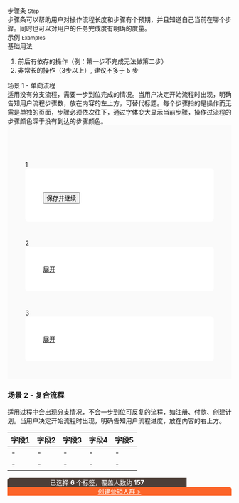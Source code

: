 <div class="mb40">
    <div class="fontsize-20">步骤条 <small>Step</small></div>
    <div class="color-999 mt4">步骤条可以帮助用户对操作流程长度和步骤有个预期，并且知道自己当前在哪个步骤。同时也可以对用户的任务完成度有明确的度量。</div>
</div>

<div class="fontsize-16 mb10">示例 <small>Examples</small></div>

<div class="example">
    <div class="content">
        <div class="content-header">
            <div>基础用法</div>
            <ol>
                <li>前后有依存的操作（例：第一步不完成无法做第二步）</li>
                <li>非常长的操作（3步以上）, 建议不多于 5 步</li>
            </ol>
        </div>
        <div class="content-body">
            <div bx-name="spec.components/step/step"></div>
        </div>
    </div>
</div>

<div class="example bs-example2">
    <div class="content">
        <div class="content-header">
            <div>场景 1 - 单向流程</div>
            <div class="color-999 mt6">适用没有分支流程，需要一步到位完成的情况。当用户决定开始流程时出现，明确告知用户流程步骤数，放在内容的左上方，可替代标题。每个步骤指的是操作而无需是单独的页面，步骤必须依次往下，通过字体变大显示当前步骤，操作过流程的步骤颜色深于没有到达的步骤颜色。</div>
        </div>
        <div class="content-body">
            <div style="background-color: #FAFAFA; padding: 40px;">
                <div></div>
                <div class="step1 mb20">
                    <div class="ungrid-row">
                        <div class="ungrid-col" style="width: 50px; vertical-align: top; padding-top: 40px;">
                            <span class="circle">1</span>
                        </div>
                        <div class="ungrid-col" style="background-color: #FFF; padding: 40px; border-radius: 6px;">
                            <div>
                                <div>
                                    <p class="flat-text small" style="margin: 0;"></p>
                                    <p class="flat-text full-width mt10"></p>
                                    <p class="flat-text full-width mb10 mb10"></p>
                                </div>
                                <div>
                                    <button class="btn btn-brand mr10 btn-step-next" bx-click="next">保存并继续</button>
                                </div>
                            </div>
                        </div>
                    </div>
                </div>
                <div class="step2 mb20">
                    <div class="ungrid-row">
                        <div class="ungrid-col" style="width: 50px; vertical-align: top; padding-top: 40px;">
                            <span class="circle">2</span>
                        </div>
                        <div class="ungrid-col" style="background-color: #FFF; padding: 40px; border-radius: 6px;">
                            <div>
                                <div>
                                    <p class="flat-text small" style="margin: 0;"></p>
                                    <a class="expand" href="javascript:;">展开</a>
                                </div>
                                <div></div>
                            </div>
                        </div>
                    </div>
                </div>
                <div class="step3 mb20">
                    <div class="ungrid-row">
                        <div class="ungrid-col" style="width: 50px; vertical-align: top; padding-top: 40px;">
                            <span class="circle">3</span>
                        </div>
                        <div class="ungrid-col" style="background-color: #FFF; padding: 40px; border-radius: 6px;">
                            <div>
                                <div>
                                    <p class="flat-text small" style="margin: 0;"></p>
                                    <a class="expand" href="javascript:;">展开</a>
                                </div>
                                <div></div>
                            </div>
                        </div>
                    </div>
                </div>
            </div>
        </div>
    </div>
</div>

<div class="bs-example">
    <div class="content">
        <h3>场景 2 - 复合流程</h3>
        <p>适用过程中会出现分支情况，不会一步到位可反复的流程，如注册、付款、创建计划。当用户决定开始流程时出现，明确告知用户流程进度，放在内容的右上方。</p>
        <div class="content-body"></div>
        <div>
            <table class="table table-hover">
                <thead>
                    <tr>
                        <th>字段1</th>
                        <th>字段2</th>
                        <th>字段3</th>
                        <th>字段4</th>
                        <th>字段5</th>
                    </tr>
                </thead>
                <tbody>
                    <tr><td>-</td><td>-</td><td>-</td><td>-</td><td>-</td></tr>
                    <tr><td>-</td><td>-</td><td>-</td><td>-</td><td>-</td></tr>
                </tbody>
            </table>
            <div class="ungrid-row" style="height: 80px;">
                <div class="ungrid-col" style="background-color: rgb(77,63,56); 
                    vertical-align: middle; 
                    text-align: center;
                    color: #FFF; 
                    border-radius: 6px 0 0 0;
                    width: 80%;">
                    <span>已选择 <b class="fontsize-16">6</b> 个标签，覆盖人数约 <b class="fontsize-16">157</b></span>
                </div>
                <div class="ungrid-col" style="background-color: rgb(252,101,41); 
                    vertical-align: middle;
                    text-align: center;
                    color: #FFF;
                    border-radius: 0 6px 0 0;">
                    <a href="javascript:;" style="color: #FFF;">创建营销人群 &gt;</a>
                </div>
            </div>
        </div>
    </div>
</div>

